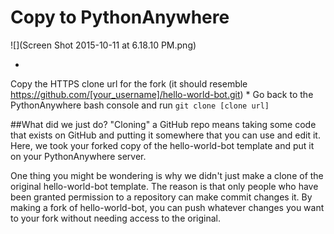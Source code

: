 # Copy to PythonAnywhere

![](Screen Shot 2015-10-11 at 6.18.10 PM.png)

* 
Copy the HTTPS clone url for the fork (it should resemble https://github.com/[your_username]/hello-world-bot.git)
* 
Go back to the PythonAnywhere bash console and run ``git clone [clone url]``

##What did we just do?
"Cloning" a GitHub repo means taking some code that exists on GitHub and putting it somewhere that you can use and edit it. Here, we took your forked copy of the hello-world-bot template and put it on your PythonAnywhere server.

One thing you might be wondering is why we didn't just make a clone of the original hello-world-bot template. The reason is that only people who have been granted permission to a repository can make commit changes it. By making a fork of hello-world-bot, you can push whatever changes you want to your fork without needing access to the original.